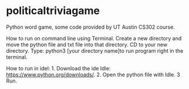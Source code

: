 # politicaltriviagame 
Python word game, some code provided by UT Austin CS302 course.

How to run on command line using Terminal. Create a new directory and move the python file and txt file into that directory. CD to your new directory. Type: python3 [your directory name]to run program right in the terminal.

How to run in idel: 1. Download the ide Idle: https://www.python.org/downloads/. 2. Open the python file with Idle. 3 Run. 

